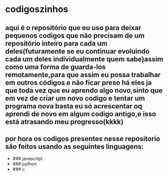 <h1>codigoszinhos</h1>
<h2>aqui é o repositório que eu uso para deixar pequenos codigos que não precisam de um repositório inteiro para cada um deles(futuramente se eu continuar evoluindo cada um deles individualmente quem sabe)assim como uma forma de guarda-los remotamente,para que assim eu possa trabalhar em outros códigos e não ficar preso há eles ja que toda vez que eu aprendo algo novo,sinto que em vez de criar um novo codigo e tentar um programa nova basta eu só acrescentar oq aprendi de novo em algum codigo antigo,e isso está atrasando meu progresso(kkkk)</h2>

<h2>por hora os codigos presentes nesse repositorio são feitos usando as seguintes linguagens:</h2>
<ul>
  <li>### javascript</li>
  <li>### python</li>
  <li>### c</li>
</ul>
